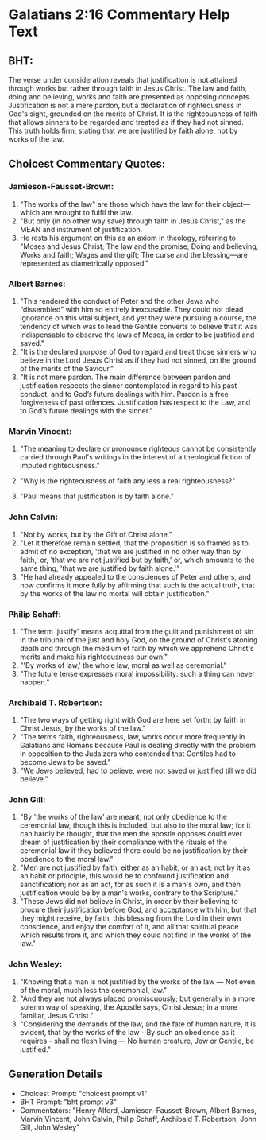 # Galatians 2:16 Commentary Help Text

## BHT:
The verse under consideration reveals that justification is not attained through works but rather through faith in Jesus Christ. The law and faith, doing and believing, works and faith are presented as opposing concepts. Justification is not a mere pardon, but a declaration of righteousness in God's sight, grounded on the merits of Christ. It is the righteousness of faith that allows sinners to be regarded and treated as if they had not sinned. This truth holds firm, stating that we are justified by faith alone, not by works of the law.

## Choicest Commentary Quotes:
### Jamieson-Fausset-Brown:
1. "The works of the law" are those which have the law for their object—which are wrought to fulfil the law.
2. "But only (in no other way save) through faith in Jesus Christ," as the MEAN and instrument of justification.
3. He rests his argument on this as an axiom in theology, referring to "Moses and Jesus Christ; The law and the promise; Doing and believing; Works and faith; Wages and the gift; The curse and the blessing—are represented as diametrically opposed."

### Albert Barnes:
1. "This rendered the conduct of Peter and the other Jews who “dissembled” with him so entirely inexcusable. They could not plead ignorance on this vital subject, and yet they were pursuing a course, the tendency of which was to lead the Gentile converts to believe that it was indispensable to observe the laws of Moses, in order to be justified and saved."
2. "It is the declared purpose of God to regard and treat those sinners who believe in the Lord Jesus Christ as if they had not sinned, on the ground of the merits of the Saviour."
3. "It is not mere pardon. The main difference between pardon and justification respects the sinner contemplated in regard to his past conduct, and to God’s future dealings with him. Pardon is a free forgiveness of past offences. Justification has respect to the Law, and to God’s future dealings with the sinner."

### Marvin Vincent:
1. "The meaning to declare or pronounce righteous cannot be consistently carried through Paul's writings in the interest of a theological fiction of imputed righteousness." 

2. "Why is the righteousness of faith any less a real righteousness?" 

3. "Paul means that justification is by faith alone."

### John Calvin:
1. "Not by works, but by the Gift of Christ alone."
2. "Let it therefore remain settled, that the proposition is so framed as to admit of no exception, 'that we are justified in no other way than by faith,' or, 'that we are not justified but by faith,' or, which amounts to the same thing, 'that we are justified by faith alone.'"
3. "He had already appealed to the consciences of Peter and others, and now confirms it more fully by affirming that such is the actual truth, that by the works of the law no mortal will obtain justification."

### Philip Schaff:
1. "The term 'justify' means acquittal from the guilt and punishment of sin in the tribunal of the just and holy God, on the ground of Christ's atoning death and through the medium of faith by which we apprehend Christ's merits and make his righteousness our own."
2. "'By works of law,' the whole law, moral as well as ceremonial."
3. "The future tense expresses moral impossibility: such a thing can never happen."

### Archibald T. Robertson:
1. "The two ways of getting right with God are here set forth: by faith in Christ Jesus, by the works of the law." 
2. "The terms faith, righteousness, law, works occur more frequently in Galatians and Romans because Paul is dealing directly with the problem in opposition to the Judaizers who contended that Gentiles had to become Jews to be saved."
3. "We Jews believed, had to believe, were not saved or justified till we did believe."

### John Gill:
1. "By 'the works of the law' are meant, not only obedience to the ceremonial law, though this is included, but also to the moral law; for it can hardly be thought, that the men the apostle opposes could ever dream of justification by their compliance with the rituals of the ceremonial law if they believed there could be no justification by their obedience to the moral law."
2. "Men are not justified by faith, either as an habit, or an act; not by it as an habit or principle, this would be to confound justification and sanctification; nor as an act, for as such it is a man's own, and then justification would be by a man's works, contrary to the Scripture."
3. "These Jews did not believe in Christ, in order by their believing to procure their justification before God, and acceptance with him, but that they might receive, by faith, this blessing from the Lord in their own conscience, and enjoy the comfort of it, and all that spiritual peace which results from it, and which they could not find in the works of the law."

### John Wesley:
1. "Knowing that a man is not justified by the works of the law — Not even of the moral, much less the ceremonial, law."
2. "And they are not always placed promiscuously; but generally in a more solemn way of speaking, the Apostle says, Christ Jesus; in a more familiar, Jesus Christ."
3. "Considering the demands of the law, and the fate of human nature, it is evident, that by the works of the law - By such an obedience as it requires - shall no flesh living — No human creature, Jew or Gentile, be justified."


## Generation Details
- Choicest Prompt: "choicest prompt v1"
- BHT Prompt: "bht prompt v3"
- Commentators: "Henry Alford, Jamieson-Fausset-Brown, Albert Barnes, Marvin Vincent, John Calvin, Philip Schaff, Archibald T. Robertson, John Gill, John Wesley"
